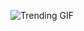 ![Trending GIF](https://media4.giphy.com/media/v1.Y2lkPThiYjIxNzcya2Z6NTY0OHJyaDA5ZGxzdmg5aGYwc2c5dmhrbGoxa3lyaGxyNHpnMSZlcD12MV9naWZzX3NlYXJjaCZjdD1n/2jMtpIi8mhE8ctiMtK/giphy.gif)
